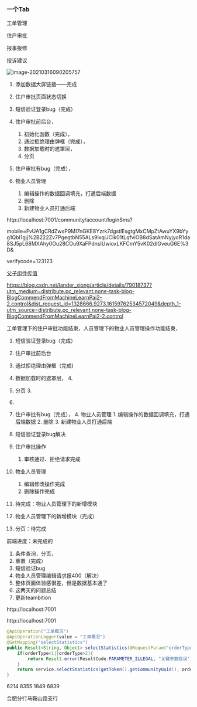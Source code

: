 ### 一个Tab

工单管理

住户审批

报事报修

投诉建议

![image-20210316090205757](C:\Users\程童辉\AppData\Roaming\Typora\typora-user-images\image-20210316090205757.png)

1. 添加数据大屏链接——完成
2. 住户审批页面状态切换



1. 短信验证登录bug（完成）
2. 住户审批前后台，
   1. 初始化函数（完成），
   2. 通过拒绝理由弹框（完成），
   3. 数据加载时的遮罩层，
   4. 分页
3. 住户审批有bug（完成），
4. 物业人员管理
   1. 编辑操作的数据回调填充，打通后端数据
   2. 删除
   3. 新建物业人员打通后端

http://localhost:7001/community/account/loginSms?

mobile=FvUA1gCRdZwsP9MI7nGKE8Yzrk7dgstlEsgtgMxCMpZtAwuYX9bYyg1QbI1gjj%2B222Zv7PgegtbN55ALs9lxqiJClk01tLqfviOB8dSatAmNyjyoR1da8SJ5pL68MXAhy0Ou28COu9XaFPdnsIUwioxLKFCmY5vK02dIGveuG6E%3D&

verifycode=123123







[父子组件传值](https://www.cnblogs.com/shengnan-2017/p/10419050.html)

https://blog.csdn.net/lander_xiong/article/details/79018737?utm_medium=distribute.pc_relevant.none-task-blog-BlogCommendFromMachineLearnPai2-2.control&dist_request_id=1328666.9273.16159762534572049&depth_1-utm_source=distribute.pc_relevant.none-task-blog-BlogCommendFromMachineLearnPai2-2.control

工单管理下的住户审批功能结束，人员管理下的物业人员管理操作功能结束，

1. 短信验证登录bug（完成）
2.  住户审批前后台
3.  通过拒绝理由弹框（完成)
   1.  数据加载时的遮罩层，   4. 
   2. 分页 3. 
   3. 
   4. 住户审批有bug（完成）， 4. 物业人员管理   1. 编辑操作的数据回调填充，打通后端数据   2. 删除   3. 新建物业人员打通后端
1. 短信验证登录bug解决
2. 住户审批操作
   1. 审核通过、拒绝请求完成
3. 物业人员管理
   1. 编辑修改操作完成
   2. 删除操作完成
4. 待完成：物业人员管理下的新增模块



1. 物业人员管理下的新增模块（完成）
2. 分页：待完成



前端进度：未完成的

1. 条件查询，分页，
2. 重置（完成）
3. 短信验证bug
4. 物业人员管理编辑请求报400（解决）
5. 整体页面体验感很差，但是数据基本通了
6. 这两天的问题总结
7. 更新teambition

http://localhost:7001

http://localhost:7001

```java
@ApiOperation("工单概况")
@ApiOperationLogger(value = "工单概况")
@GetMapping("selectStatistics")
public Result<String, Object> selectStatistics(@RequestParam("orderType") Integer orderType) {
    if(orderType<1||orderType>2){
        return Result.error(ResultCode.PARAMETER_ILLEGAL, "关键参数错误");
    }
    return service.selectStatistics(getToken().getCommunityUuid(), orderType);
}
```

6214 8355 1849 6839

合肥分行马鞍山路支行